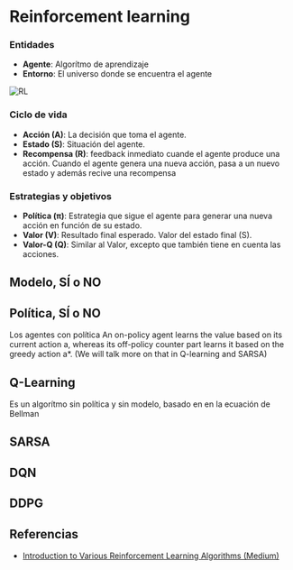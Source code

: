 # Reinforcement learning


### Entidades
* **Agente**: Algorítmo de aprendizaje
* **Entorno**: El universo donde se encuentra el agente

![RL](https://i.stack.imgur.com/eoeSq.png)

### Ciclo de vida
* **Acción (A)**: La decisión que toma el agente.
* **Estado (S)**: Situación del agente.
* **Recompensa (R)**: feedback inmediato cuande el agente produce una acción.
Cuando el agente genera una nueva acción, pasa a un nuevo estado y además recive una recompensa 

### Estrategias y objetivos
* **Política (π)**: Estrategia que sigue el agente para generar una nueva acción en función de su estado.
* **Valor (V)**: Resultado final esperado. Valor del estado final (S).
* **Valor-Q (Q)**: Similar al Valor, excepto que también tiene en cuenta las acciones.

## Modelo, SÍ o NO

## Política, SÍ o NO

Los agentes con política
An on-policy agent learns the value based on its current action a, whereas its off-policy counter part learns it based on the greedy action a*. (We will talk more on that in Q-learning and SARSA)

## Q-Learning
Es un algorítmo sin política y sin modelo, basado en en la ecuación de Bellman


## SARSA

## DQN

## DDPG

## Referencias

* [Introduction to Various Reinforcement Learning Algorithms (Medium)](https://towardsdatascience.com/introduction-to-various-reinforcement-learning-algorithms-i-q-learning-sarsa-dqn-ddpg-72a5e0cb6287)
